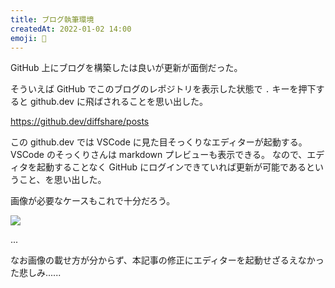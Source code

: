 ```yaml
---
title: ブログ執筆環境
createdAt: 2022-01-02 14:00
emoji: 🐄
---
```


GitHub 上にブログを構築したは良いが更新が面倒だった。

そういえば GitHub でこのブログのレポジトリを表示した状態で `.` キーを押下すると github.dev に飛ばされることを思い出した。

https://github.dev/diffshare/posts

この github.dev では VSCode に見た目そっくりなエディターが起動する。
VSCode のそっくりさんは markdown プレビューも表示できる。
なので、エディタを起動することなく GitHub にログインできていれば更新が可能であるということ、を思い出した。

画像が必要なケースもこれで十分だろう。

![](../images/20220102-githubdev.png)

...

なお画像の載せ方が分からず、本記事の修正にエディターを起動せざるえなかった悲しみ......
